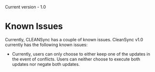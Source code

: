 Current version - 1.0
# Known Issues #
Currently, CLEANSync has a couple of known issues.
CleanSync v1.0 currently has the following known issues:

  * Currently, users can only choose to either keep one of the updates in the event of conflicts. Users can neither choose to execute both updates nor negate both updates.